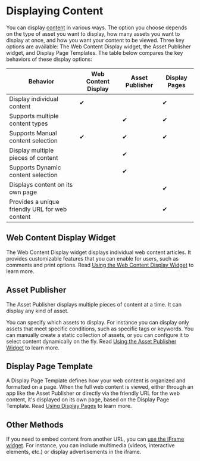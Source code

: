 # Displaying Content

You can display [content](../../content_authoring_and_management.md) in various ways. The option you choose depends on the type of asset you want to display, how many assets you want to display at once, and how you want your content to be viewed. Three key options are available: The Web Content Display widget, the Asset Publisher widget, and Display Page Templates. The table below compares the key behaviors of these display options:

| Behavior | Web Content Display | Asset Publisher | Display Pages |
| --- | --- | --- | --- |
| Display individual content | &#10004; | | &#10004; |
| Supports multiple content types | | &#10004; | &#10004; |
| Supports Manual content selection | &#10004; | &#10004; | &#10004; |
| Display multiple pieces of content | | &#10004; |  |
| Supports Dynamic content selection | | &#10004; | |
| Displays content on its own page | | | &#10004; |
| Provides a unique friendly URL for web content | | | &#10004; |

## Web Content Display Widget

The Web Content Display widget displays individual web content articles. It provides customizable features that you can enable for users, such as comments and print options. Read [Using the Web Content Display Widget](./additional-content-display-options/using-the-web-content-display-widget.md) to learn more.

## Asset Publisher

The Asset Publisher displays multiple pieces of content at a time. It can display any kind of asset.

You can specify which assets to display. For instance you can display only assets that meet specific conditions, such as specific tags or keywords. You can manually create a static collection of assets, or you can configure it to select content dynamically on the fly. Read [Using the Asset Publisher Widget](./using-the-asset-publisher-widget/displaying-assets-using-the-asset-publisher-widget.md) to learn more.

## Display Page Template

A Display Page Template defines how your web content is organized and formatted on a page. When the full web content is viewed, either through an app like the Asset Publisher or directly via the friendly URL for the web content, it's displayed on its own page, based on the Display Page Template. Read [Using Display Pages](./using-display-page-templates/displaying-content-with-display-page-templates.md) to learn more.

## Other Methods

If you need to embed content from another URL, you can [use the IFrame widget](./additional-content-display-options/using-the-iframe-widget.md). For instance, you can include multimedia (videos, interactive elements, etc.) or display advertisements in the iframe.
